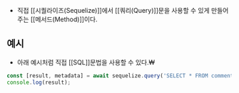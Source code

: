 - 직접 [[시퀄라이즈(Sequelize)]]에서 [[쿼리(Query)]]문을 사용할 수 있게 만들어주는 [[메서드(Method)]]이다.


## 예시

- 아래 예시처럼 직접 [[SQL]]문법을 사용할 수 있다.₩

```js
const [result, metadata] = await sequelize.query('SELECT * FROM comments');
console.log(result);
```